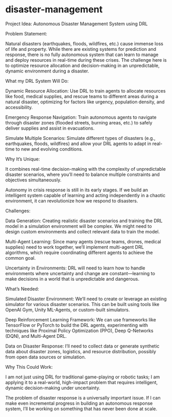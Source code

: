 # disaster-management
Project Idea: Autonomous Disaster Management System using DRL

Problem Statement:

Natural disasters (earthquakes, floods, wildfires, etc.) cause immense loss of life and property. While there are existing systems for prediction and response, there is no fully autonomous system that can learn to manage and deploy resources in real-time during these crises. The challenge here is to optimize resource allocation and decision-making in an unpredictable, dynamic environment during a disaster.

What my DRL System Will Do:

Dynamic Resource Allocation: Use DRL to train agents to allocate resources like food, medical supplies, and rescue teams to different areas during a natural disaster, optimizing for factors like urgency, population density, and accessibility.

Emergency Response Navigation: Train autonomous agents to navigate through disaster zones (flooded streets, burning areas, etc.) to safely deliver supplies and assist in evacuations.

Simulate Multiple Scenarios: Simulate different types of disasters (e.g., earthquakes, floods, wildfires) and allow your DRL agents to adapt in real-time to new and evolving conditions.


Why It’s Unique:

It combines real-time decision-making with the complexity of unpredictable disaster scenarios, where you’ll need to balance multiple constraints and objectives simultaneously.

Autonomy in crisis response is still in its early stages. If we build an intelligent system capable of learning and acting independently in a chaotic environment, it can revolutionize how we respond to disasters.


Challenges:

Data Generation: Creating realistic disaster scenarios and training the DRL model in a simulation environment will be complex. We might need to design custom environments and collect relevant data to train the model.

Multi-Agent Learning: Since many agents (rescue teams, drones, medical supplies) need to work together, we’ll implement multi-agent DRL algorithms, which require coordinating different agents to achieve the common goal.

Uncertainty in Environments: DRL will need to learn how to handle environments where uncertainty and change are constant—learning to make decisions in a world that is unpredictable and dangerous.


What’s Needed:

Simulated Disaster Environment: We’ll need to create or leverage an existing simulator for various disaster scenarios. This can be built using tools like OpenAI Gym, Unity ML-Agents, or custom-built simulators.

Deep Reinforcement Learning Framework: We can use frameworks like TensorFlow or PyTorch to build the DRL agents, experimenting with techniques like Proximal Policy Optimization (PPO), Deep Q-Networks (DQN), and Multi-Agent DRL.

Data on Disaster Response: I’ll need to collect data or generate synthetic data about disaster zones, logistics, and resource distribution, possibly from open data sources or simulation.


Why This Could Work:

I am not just using DRL for traditional game-playing or robotic tasks; I am applying it to a real-world, high-impact problem that requires intelligent, dynamic decision-making under uncertainty.

The problem of disaster response is a universally important issue. If I can make even incremental progress in building an autonomous response system, I’ll be working on something that has never been done at scale.
